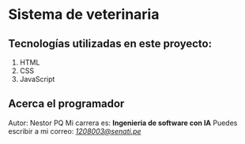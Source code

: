 #  Sistema de veterinaria


##  Tecnologías utilizadas en este proyecto:
1. HTML
2. CSS
3. JavaScript


##  Acerca el programador
Autor: Nestor PQ
Mi carrera es: **Ingenieria de software con IA**
Puedes escribir a mi correo: *1208003@senati.pe*

